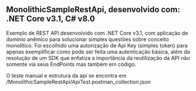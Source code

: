 ## MonolithicSampleRestApi, desenvolvido com: .NET Core v3.1, C# v8.0

Exemplo de REST API desenvolvido com .NET Core v3.1, com aplicação de domínio anêmico para solucionar simples questões sobre conceito monolítico. Foi escolhido uma autorização de Api Key (simples token) para apenas exemplificar como pode ser feita uma autenticação básica, além da resolução de um SDK que enfatiza a importância da reutilização da API não somente via seus EndPoints mas também em código.

O teste manual e estrutura da api se encontra em /MonolithicSampleRestApi/ApiTest.postman_collection.json
